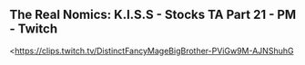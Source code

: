 ## The Real Nomics: K.I.S.S - Stocks TA Part 21 - PM - Twitch
<https://clips.twitch.tv/DistinctFancyMageBigBrother-PViGw9M-AJNShuhG>
